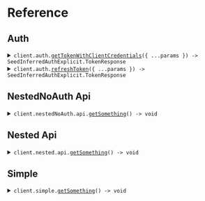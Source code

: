# Reference

## Auth

<details><summary><code>client.auth.<a href="/src/api/resources/auth/client/Client.ts">getTokenWithClientCredentials</a>({ ...params }) -> SeedInferredAuthExplicit.TokenResponse</code></summary>
<dl>
<dd>

#### 🔌 Usage

<dl>
<dd>

<dl>
<dd>

```typescript
await client.auth.getTokenWithClientCredentials({
    client_id: "client_id",
    client_secret: "client_secret",
    scope: "scope",
});
```

</dd>
</dl>
</dd>
</dl>

#### ⚙️ Parameters

<dl>
<dd>

<dl>
<dd>

**request:** `SeedInferredAuthExplicit.GetTokenRequest`

</dd>
</dl>

<dl>
<dd>

**requestOptions:** `Auth.RequestOptions`

</dd>
</dl>
</dd>
</dl>

</dd>
</dl>
</details>

<details><summary><code>client.auth.<a href="/src/api/resources/auth/client/Client.ts">refreshToken</a>({ ...params }) -> SeedInferredAuthExplicit.TokenResponse</code></summary>
<dl>
<dd>

#### 🔌 Usage

<dl>
<dd>

<dl>
<dd>

```typescript
await client.auth.refreshToken({
    client_id: "client_id",
    client_secret: "client_secret",
    refresh_token: "refresh_token",
    scope: "scope",
});
```

</dd>
</dl>
</dd>
</dl>

#### ⚙️ Parameters

<dl>
<dd>

<dl>
<dd>

**request:** `SeedInferredAuthExplicit.RefreshTokenRequest`

</dd>
</dl>

<dl>
<dd>

**requestOptions:** `Auth.RequestOptions`

</dd>
</dl>
</dd>
</dl>

</dd>
</dl>
</details>

## NestedNoAuth Api

<details><summary><code>client.nestedNoAuth.api.<a href="/src/api/resources/nestedNoAuth/resources/api/client/Client.ts">getSomething</a>() -> void</code></summary>
<dl>
<dd>

#### 🔌 Usage

<dl>
<dd>

<dl>
<dd>

```typescript
await client.nestedNoAuth.api.getSomething();
```

</dd>
</dl>
</dd>
</dl>

#### ⚙️ Parameters

<dl>
<dd>

<dl>
<dd>

**requestOptions:** `Api.RequestOptions`

</dd>
</dl>
</dd>
</dl>

</dd>
</dl>
</details>

## Nested Api

<details><summary><code>client.nested.api.<a href="/src/api/resources/nested/resources/api/client/Client.ts">getSomething</a>() -> void</code></summary>
<dl>
<dd>

#### 🔌 Usage

<dl>
<dd>

<dl>
<dd>

```typescript
await client.nested.api.getSomething();
```

</dd>
</dl>
</dd>
</dl>

#### ⚙️ Parameters

<dl>
<dd>

<dl>
<dd>

**requestOptions:** `Api.RequestOptions`

</dd>
</dl>
</dd>
</dl>

</dd>
</dl>
</details>

## Simple

<details><summary><code>client.simple.<a href="/src/api/resources/simple/client/Client.ts">getSomething</a>() -> void</code></summary>
<dl>
<dd>

#### 🔌 Usage

<dl>
<dd>

<dl>
<dd>

```typescript
await client.simple.getSomething();
```

</dd>
</dl>
</dd>
</dl>

#### ⚙️ Parameters

<dl>
<dd>

<dl>
<dd>

**requestOptions:** `Simple.RequestOptions`

</dd>
</dl>
</dd>
</dl>

</dd>
</dl>
</details>
